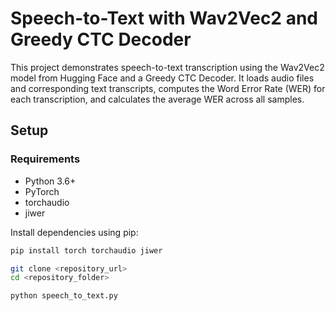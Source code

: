 # Speech-to-Text with Wav2Vec2 and Greedy CTC Decoder

This project demonstrates speech-to-text transcription using the Wav2Vec2 model from Hugging Face and a Greedy CTC Decoder. It loads audio files and corresponding text transcripts, computes the Word Error Rate (WER) for each transcription, and calculates the average WER across all samples.

## Setup

### Requirements

- Python 3.6+
- PyTorch
- torchaudio
- jiwer


Install dependencies using pip:

```bash
pip install torch torchaudio jiwer 

git clone <repository_url>
cd <repository_folder>

python speech_to_text.py
